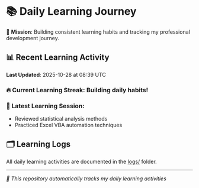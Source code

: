 # 📚 Daily Learning Journey

🎯 **Mission**: Building consistent learning habits and tracking my professional development journey.

## 📊 Recent Learning Activity

**Last Updated**: 2025-10-28 at 08:39 UTC

### 🔥 Current Learning Streak: Building daily habits!

### 📝 Latest Learning Session:
- Reviewed statistical analysis methods
- Practiced Excel VBA automation techniques

## 🗂️ Learning Logs

All daily learning activities are documented in the [logs/](./logs/) folder.

---
*🤖 This repository automatically tracks my daily learning activities*

